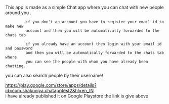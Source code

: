 This app is made as a simple Chat app
where you can chat with new people around you .

             if you don't an account you have to register your email id to make new 
             account and then you will be automatically forwarded to the chats tab
 
             if you already have an account then login with your email id and password 
             and then you will be automatically forwarded to the chats tab where 
             you can see the people with whom you have already been chatting.

you can also search people by their username!
                                                               
https://play.google.com/store/apps/details?id=com.shakuniya.chatapptest2&hl=en_IN                                                     
i have already published it on Google Playstore the link is give above 
